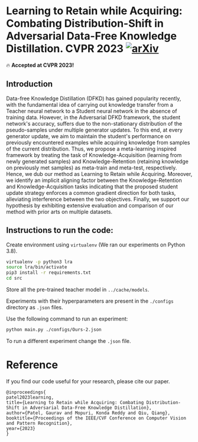 
# Learning to Retain while Acquiring: Combating Distribution-Shift in Adversarial Data-Free Knowledge Distillation. CVPR 2023 [![arXiv](https://img.shields.io/badge/arXiv-2302.14290-b31b1b.svg)](https://arxiv.org/abs/2302.14290)

🔥 **Accepted at CVPR 2023!**

## Introduction
Data-free Knowledge Distillation (DFKD) has gained popularity recently, with the fundamental idea of carrying out knowledge transfer from a Teacher neural network to a Student neural network in the absence of training data. However, in the Adversarial DFKD framework, the student network's accuracy, suffers due to the non-stationary distribution of the pseudo-samples under multiple generator updates. To this end, at every generator update, we aim to maintain the student's performance on previously encountered examples while acquiring knowledge from samples of the current distribution. Thus, we propose a meta-learning inspired framework by treating the task of Knowledge-Acquisition (learning from newly generated samples) and Knowledge-Retention (retaining knowledge on previously met samples) as meta-train and meta-test, respectively. Hence, we dub our method as Learning to Retain while Acquiring. Moreover, we identify an implicit aligning factor between the Knowledge-Retention and Knowledge-Acquisition tasks indicating that the proposed student update strategy enforces a common gradient direction for both tasks, alleviating interference between the two objectives. Finally, we support our hypothesis by exhibiting extensive evaluation and comparison of our method with prior arts on multiple datasets.

## Instructions to run the code:

Create environment using `virtualenv` (We ran our experiments on Python 3.8).

```bash
virtualenv -p python3 lra
source lra/bin/activate
pip3 install -r requirements.txt
cd src
```
Store all the pre-trained teacher model in `../cache/models`.

Experiments with their hyperparameters are present in the `./configs` directory as `.json` files.

Use the following command to run an experiment:
```bash
python main.py ./configs/Ours-2.json
```
To run a different experiment change the `.json` file.

# Reference
If you find our code useful for your research, please cite our paper.
```
@inproceedings{
patel2023learning,
title={Learning to Retain while Acquiring: Combating Distribution-Shift in Adversarial Data-Free Knowledge Distillation},
author={Patel, Gaurav and Mopuri, Konda Reddy and Qiu, Qiang},
booktitle={Proceedings of the IEEE/CVF Conference on Computer Vision and Pattern Recognition},
year={2023}
}
```